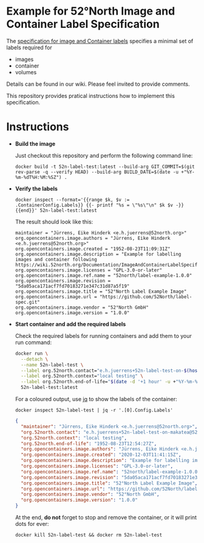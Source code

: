 # Example for 52°North Image and Container Label Specification

The [specification for image and Container labels](https://wiki.52north.org/Documentation/ImageAndContainerLabelSpecification) specifies a minimal set of labels required for

- images
- container
- volumes

Details can be found in our wiki. Please feel invited to provide comments.

This repository provides pratical instructions how to implement this specification.

# Instructions

* **Build the image**

  Just checkout this repository and perform the following command line:

  ```
  docker build -t 52n-label-test:latest --build-arg GIT_COMMIT=$(git rev-parse -q --verify HEAD) --build-arg BUILD_DATE=$(date -u +"%Y-%m-%dT%H:%M:%SZ") .
  ```
* **Verify the labels**

  ```
  docker inspect --format='{{range $k, $v := .ContainerConfig.Labels}} {{- printf "%s = \"%s\"\n" $k $v -}} {{end}}' 52n-label-test:latest
  ```

  The result should look like this:

  ```
  maintainer = "Jürrens, Eike Hinderk <e.h.juerrens@52north.org>"
  org.opencontainers.image.authors = "Jürrens, Eike Hinderk <e.h.juerrens@52north.org>"
  org.opencontainers.image.created = "1952-08-23T11:09:31Z"
  org.opencontainers.image.description = "Example for labelling images and container following https://wiki.52north.org/Documentation/ImageAndContainerLabelSpecification"
  org.opencontainers.image.licenses = "GPL-3.0-or-later"
  org.opencontainers.image.ref.name = "52north/label-example-1.0.0"
  org.opencontainers.image.revision = "5da05aca171acf7fd70183271e347c31d87a5f19"
  org.opencontainers.image.title = "52°North Label Example Image"
  org.opencontainers.image.url = "https://github.com/52North/label-spec.git"
  org.opencontainers.image.vendor = "52°North GmbH"
  org.opencontainers.image.version = "1.0.0"
  ```

* **Start container and add the required labels**

  Check the required labels for running containers and add them to your run command:

  ```bash
  docker run \
    --detach \
    --name 52n-label-test \
    --label org.52north.contact="e.h.juerrens+52n-label-test-on-$(hostname -f)@52north.org" \
    --label org.52north.context="local testing" \
    --label org.52north.end-of-life="$(date -d '+1 hour' -u +"%Y-%m-%dT%H:%M:%SZ")" \
    52n-label-test:latest
  ```

  For a coloured output, use [jq](https://stedolan.github.io/jq/) to show the labels of the container:

  ```
  docker inspect 52n-label-test | jq -r '.[0].Config.Labels'
  ```

  ```json
  {
    "maintainer": "Jürrens, Eike Hinderk <e.h.juerrens@52north.org>",
    "org.52north.contact": "e.h.juerrens+52n-label-test-on-makatea@52north.org",
    "org.52north.context": "local testing",
    "org.52north.end-of-life": "1952-08-23T12:54:27Z",
    "org.opencontainers.image.authors": "Jürrens, Eike Hinderk <e.h.juerrens@52north.org>",
    "org.opencontainers.image.created": "2020-12-03T11:41:15Z",
    "org.opencontainers.image.description": "Example for labelling images and container following https://wiki.52north.org/Documentation/ImageAndContainerLabelSpecification",
    "org.opencontainers.image.licenses": "GPL-3.0-or-later",
    "org.opencontainers.image.ref.name": "52north/label-example-1.0.0",
    "org.opencontainers.image.revision": "5da05aca171acf7fd70183271e347c31d87a5f19",
    "org.opencontainers.image.title": "52°North Label Example Image",
    "org.opencontainers.image.url": "https://github.com/52North/label-spec.git",
    "org.opencontainers.image.vendor": "52°North GmbH",
    "org.opencontainers.image.version": "1.0.0"
  }
  ```

  At the end, **do not** forget to stop and remove the container, or it will print dots for ever:

  ```
  docker kill 52n-label-test && docker rm 52n-label-test
  ```